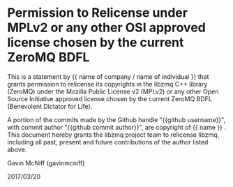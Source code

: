 # Permission to Relicense under MPLv2 or any other OSI approved license chosen by the current ZeroMQ BDFL

This is a statement by {{ name of company / name of individual }}
that grants permission to relicense its copyrights in the libzmq C++
library (ZeroMQ) under the Mozilla Public License v2 (MPLv2) or any other 
Open Source Initiative approved license chosen by the current ZeroMQ 
BDFL (Benevolent Dictator for Life).

A portion of the commits made by the Github handle "{{github username}}", with
commit author "{{github commit author}}", are copyright of {{ name }} .
This document hereby grants the libzmq project team to relicense libzmq, 
including all past, present and future contributions of the author listed above.

Gavin McNiff (gavinmcniff)

2017/03/20
